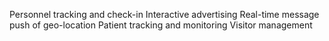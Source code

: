 Personnel tracking and check-in
Interactive advertising
Real-time message push of geo-location
Patient tracking and monitoring
Visitor management
